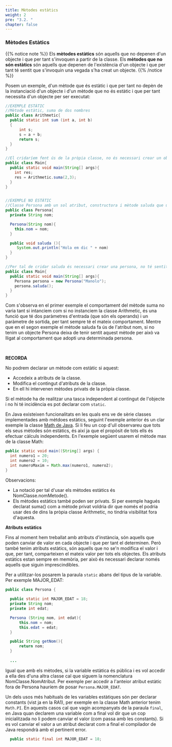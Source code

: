 ```yaml
---
title: Mètodes estàtics
weight: 2
pre: "3.2. "
chapter: false
---
```


### Mètodes Estàtics 

{{% notice note %}}
Els **mètodes estàtics** són aquells que no depenen d'un objecte i que per tant s'invoquen a partir de la classe.
Els **mètodes que no són estàtics** són aquells que depenen de l'existència d'un objecte i que per tant té sentit que s'invoquin una vegada s'ha creat un objecte.
{{% /notice %}}

Posem un exemple, d'un mètode que és estàtic i que per tant no depèn de la instanciació d'un objecte i d'un mètode que no és estàtic i que per tant necessita d'un objecte per ser executat:

```java
//EXEMPLE ESTÀTIC
//Mètode estàtic, suma de dos nombres
public class Arithmetic{
  public static int sum (int a, int b)
  {
      int s;
      s = a + b;
      return s;
  }
}

//El cridaríem fent ús de la pròpia classe, no és necessari crear un objecte Arithmetic per cridar la suma entre dos nombres.
public class Main{
  public static void main(String[] args){
    int res;
    res = Arithmetic.suma(2,3);
  }
}


//EXEMPLE NO ESTÀTIC
//Classe Persona amb un sol atribut, constructora i mètode saluda que utilitza l'atribut nom.
public class Persona{
  private String nom;

  Persona(String nom){
    this.nom = nom;
  } 

  public void saluda (){
     System.out.println("Hola em dic " + nom)
  }
}

//Per tal de cridar saluda és necessari crear una persona, no té sentit cridar saluda sense haver creat la persona ja que no sabem a partir de qui saludem!
public class Main{
  public static void main(String[] args){
    Persona persona = new Persona("Manolo");
    persona.saluda();
  }
}

```

 Com s'observa en el primer exemple el comportament del mètode suma no varia tant si intanciem com si no instanciem la classe Arithmetic, és una funció que té dos paràmetres d'entrada (que són els operands) i un paràmetre de sortida, per tant sempre té el mateix comportament. Mentre que en el segon exemple el mètode saluda fa ús de l'atribut nom, si no tenim un objecte Persona deixa de tenir sentit aquest mètode per això va lligat al comportament que adopti una determinada persona.


<br>

**RECORDA**

No podrem declarar un mètode com estàtic si aquest:
- Accedeix a atributs de la classe.
- Modifica el contingut d'atributs de la classe.
- En ell hi intervenen mètodes privats de la pròpia classe.

Si el mètode ha de realitzar una tasca independent al contingut de l'objecte i no hi té incidència es pot declarar com `static`. 

En Java existeixen funcionalitats en les quals ens ve de sèrie classes implementades amb mètdoes estàtics, seguint l'exemple anterior és un clar exemple la classe [Math de Java](https://docs.oracle.com/en%2Fjava%2Fjavase%2F22%2Fdocs%2Fapi%2F%2F/java.base/java/lang/Math.html). Si li feu un cop d'ull observareu que tots els seus mètodes són estàtics, és així ja que el propòsit de tots ells és efectuar càlculs independents. En l'exemple següent usarem el mètode max de la classe Math:

```java
public static void main((String[] args) {
  int numero1 = 20;
  int numero2 = 10;
  int numeroMaxim = Math.max(numero1, numero2);
}
```

Observacions:
- La notació per tal d'usar els mètodes estàtics és NomClasse.nomMetode(). 
- Els mètodes estàtics també poden ser privats. Si per exemple hagués declarat suma() com a mètode privat voldria dir que només el podria usar des de dins la pròpia classe Arithmetic, no tindria visibilitat fora d'aquesta.


**Atributs estàtics**

Fins al moment hem treballat amb atributs d'instància, són aquells que poden canviar de valor en cada objecte i que per tant el determinen. Però també tenim atributs estàtics, són aquells que no se'n modifica el valor i que, per tant, comparteixen el mateix valor per tots els objectes. Els atributs estàtics estan sempre en memòria, per això és necessari declarar només aquells que siguin imprescindibles.

Per a utilitzar-los posarem la paraula `static` abans del tipus de la variable. Per exemple MAJOR_EDAT:

```java
public class Persona {
 
  public static int MAJOR_EDAT = 18;  
  private String nom;
  private int edat;

  Persona (String nom, int edat){
      this.nom = nom;
      this.edat = edat;
  }

  public String getNom(){
      return nom;
  }
  
  ...

```

Igual que amb els mètodes, si la variable estàtica és pública i es vol accedir a ella des d'una altra classe cal que siguem la nomenclatura NomClasse.NomAtribut. Per exemple per accedir a l'anteior atribut estàtic fora de Persona hauríem de posar `Persona.MAJOR_EDAT`. 

Un dels usos més habituals de les variables estàtiques són per declarar constants (vist ja en la RA1), per exemple en la classe Math anterior tenim `Math.PI`. En aquests casos cal que vagin acompanyats de la paraula `final`, en Java quan declarem una variable com a final vol dir que un cop inicialitzada no li podem canviar el valor (com passa amb les constants). Si es vol canviar el valor a un atribut declarat com a final el compilador de Java respondrà amb el pertinent error. 

```java
  public static final int MAJOR_EDAT = 18;  
```

